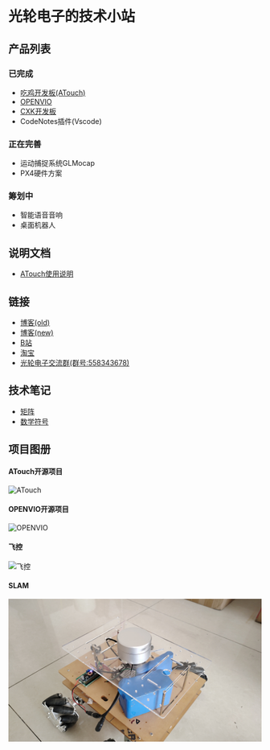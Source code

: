 # 光轮电子的技术小站
   
   
## 产品列表
### 已完成
* [吃鸡开发板(ATouch)](atouch/index.md#atouch)
* [OPENVIO](openvio/index.md#openvio)
* [CXK开发板](cxk/index.md#cxk)
* CodeNotes插件(Vscode)
### 正在完善
* 运动捕捉系统GLMocap
* PX4硬件方案

### 筹划中
* 智能语音音响
* 桌面机器人

## 说明文档
* [ATouch使用说明](atouch/guide.md#atouch)
  
## 链接

* [博客(old)](https://www.cnblogs.com/guanglun)
* [博客(new)](http://www.guanglundz.com:8086)
* [B站](https://space.bilibili.com/20909602)
* [淘宝](https://shop130446973.taobao.com/)
* [光轮电子交流群(群号:558343678)](https://jq.qq.com/?_wv=1027&k=5YPH1CV)

## 技术笔记

* [矩阵](math/matrix.md#matrix)
* [数学符号](math/symbol.md#symbol)

## 项目图册

#### ATouch开源项目
![ATouch](https://img.alicdn.com/imgextra/i4/1824403768/O1CN01cg36g91dhmzrwCiR1_!!1824403768.jpg)    

#### OPENVIO开源项目
![OPENVIO](https://img.alicdn.com/imgextra/i4/1824403768/O1CN01kKa13a1dhmyEs5jgs_!!1824403768.jpg)   

#### 飞控

![飞控](https://img9.doubanio.com/view/photo/l/public/p2628469086.webp)  

#### SLAM

![SLAM](img/微信图片_202102191248112.jpg)  